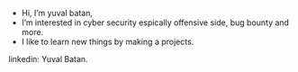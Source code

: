 - Hi, I’m yuval batan,
- I’m interested in cyber security espically offensive side, bug bounty and more.
- I like to learn new things by making a projects.

linkedin: Yuval Batan.
